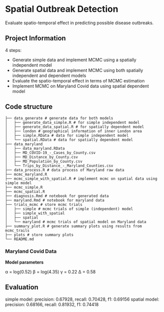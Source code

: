 # Spatial Outbreak Detection
Evaluate spatio-temporal effect in predicting possible disease outbreaks.


## Project Information

4 steps:
- Generate simple data and implement MCMC using a spatially independent model
- Generate spatial data and implement MCMC using both spatially independent and dependent models 
- Evaluate the spatio-temporal effect in terms of MCMC estimation
- Implement MCMC on Maryland Covid data using spatial dependent model 

## Code structure
```
├── data_generate # generate data for both models
│   ├── generate_data_simple.R # for simple independent model
│   ├── generate_data_spatial.R # for spatially dependent model
│   ├── london # geographical information of inner London area
│   ├── simple.RData # data for simple independent model
│   └── spatial.RData # data for spatially dependent model
├── data_maryland
│   ├── data_maryland.RData
│   ├── MD_COVID-19_-_Cases_by_County.csv
│   ├── MD_Distance_by_County.csv
│   ├── MD_Population_by_County.csv
│   └── Trips_by_Distance_-_Maryland_Counties.csv
├── data_process.R # data process of Maryland raw data
├── mcmc_maryland.R
├── mcmc_simple_with_spatial.R # implement mcmc on spatial data using simple model
├── mcmc_simple.R
├── mcmc_spatial.R 
├── diagnosis.Rmd # notebook for generated data
├── maryland.Rmd # notebook for maryland data
├── trials_mcmc # store mcmc trials
│   ├── simple # mcmc trials of simple (independent) model
│   ├── simple_with_spatial
│   ├── spatial
│   └── maryland # mcmc trials of spatial model on Maryland data
├── summary_plot.R # generate summary plots using results from mcmc_trails
├── plots # store summary plots
└── README.md
```


### Maryland Covid Data

**Model parameters**

&alpha; = log(0.52)
&beta; = log(4.35)
&gamma; = 0.22
&Delta; = 0.58


## Evaluation

simple model: precision: 0.67928, recall: 0.70428, f1: 0.69156
spatial model: precision: 0.68166, recall: 0.81932, f1: 0.74418

